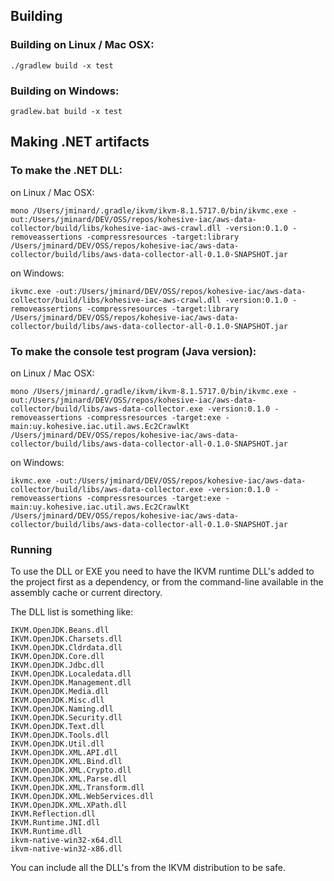 ## Building

### Building on Linux / Mac OSX:

```
./gradlew build -x test
```

### Building on Windows:

```
gradlew.bat build -x test
```

## Making .NET artifacts

### To make the .NET DLL:

on Linux / Mac OSX:

```
mono /Users/jminard/.gradle/ikvm/ikvm-8.1.5717.0/bin/ikvmc.exe -out:/Users/jminard/DEV/OSS/repos/kohesive-iac/aws-data-collector/build/libs/kohesive-iac-aws-crawl.dll -version:0.1.0 -removeassertions -compressresources -target:library /Users/jminard/DEV/OSS/repos/kohesive-iac/aws-data-collector/build/libs/aws-data-collector-all-0.1.0-SNAPSHOT.jar
```

on Windows:

```
ikvmc.exe -out:/Users/jminard/DEV/OSS/repos/kohesive-iac/aws-data-collector/build/libs/kohesive-iac-aws-crawl.dll -version:0.1.0 -removeassertions -compressresources -target:library /Users/jminard/DEV/OSS/repos/kohesive-iac/aws-data-collector/build/libs/aws-data-collector-all-0.1.0-SNAPSHOT.jar
```

### To make the console test program (Java version):


on Linux / Mac OSX:

```
mono /Users/jminard/.gradle/ikvm/ikvm-8.1.5717.0/bin/ikvmc.exe -out:/Users/jminard/DEV/OSS/repos/kohesive-iac/aws-data-collector/build/libs/aws-data-collector.exe -version:0.1.0 -removeassertions -compressresources -target:exe -main:uy.kohesive.iac.util.aws.Ec2CrawlKt /Users/jminard/DEV/OSS/repos/kohesive-iac/aws-data-collector/build/libs/aws-data-collector-all-0.1.0-SNAPSHOT.jar
```

on Windows:

```
ikvmc.exe -out:/Users/jminard/DEV/OSS/repos/kohesive-iac/aws-data-collector/build/libs/aws-data-collector.exe -version:0.1.0 -removeassertions -compressresources -target:exe -main:uy.kohesive.iac.util.aws.Ec2CrawlKt /Users/jminard/DEV/OSS/repos/kohesive-iac/aws-data-collector/build/libs/aws-data-collector-all-0.1.0-SNAPSHOT.jar
```

### Running
  
To use the DLL or EXE you need to have the IKVM runtime DLL's added to the project first as
a dependency, or from the command-line available in the assembly cache or current directory.

The DLL list is something like:

```
IKVM.OpenJDK.Beans.dll
IKVM.OpenJDK.Charsets.dll
IKVM.OpenJDK.Cldrdata.dll
IKVM.OpenJDK.Core.dll
IKVM.OpenJDK.Jdbc.dll
IKVM.OpenJDK.Localedata.dll
IKVM.OpenJDK.Management.dll
IKVM.OpenJDK.Media.dll
IKVM.OpenJDK.Misc.dll
IKVM.OpenJDK.Naming.dll
IKVM.OpenJDK.Security.dll
IKVM.OpenJDK.Text.dll
IKVM.OpenJDK.Tools.dll
IKVM.OpenJDK.Util.dll
IKVM.OpenJDK.XML.API.dll
IKVM.OpenJDK.XML.Bind.dll
IKVM.OpenJDK.XML.Crypto.dll
IKVM.OpenJDK.XML.Parse.dll
IKVM.OpenJDK.XML.Transform.dll
IKVM.OpenJDK.XML.WebServices.dll
IKVM.OpenJDK.XML.XPath.dll
IKVM.Reflection.dll
IKVM.Runtime.JNI.dll
IKVM.Runtime.dll
ikvm-native-win32-x64.dll
ikvm-native-win32-x86.dll
```
             
You can include all the DLL's from the IKVM distribution to be safe.                                                                                             
